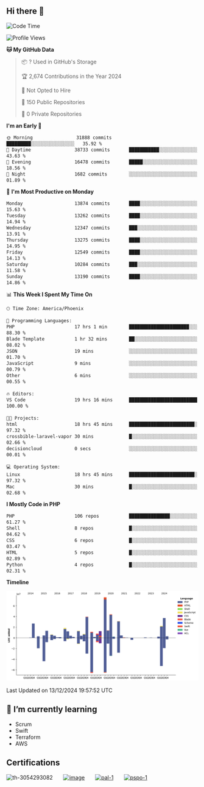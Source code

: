 ## Hi there 👋

<!--START_SECTION:waka-->
![Code Time](http://img.shields.io/badge/Code%20Time-10%2C442%20hrs%2035%20mins-blue)

![Profile Views](http://img.shields.io/badge/Profile%20Views-0-blue)

**🐱 My GitHub Data** 

> 📦 ? Used in GitHub's Storage 
 > 
> 🏆 2,674 Contributions in the Year 2024
 > 
> 🚫 Not Opted to Hire
 > 
> 📜 150 Public Repositories 
 > 
> 🔑 0 Private Repositories 
 > 
**I'm an Early 🐤** 

```text
🌞 Morning                31888 commits       █████████░░░░░░░░░░░░░░░░   35.92 % 
🌆 Daytime                38733 commits       ███████████░░░░░░░░░░░░░░   43.63 % 
🌃 Evening                16478 commits       █████░░░░░░░░░░░░░░░░░░░░   18.56 % 
🌙 Night                  1682 commits        ░░░░░░░░░░░░░░░░░░░░░░░░░   01.89 % 
```
📅 **I'm Most Productive on Monday** 

```text
Monday                   13874 commits       ████░░░░░░░░░░░░░░░░░░░░░   15.63 % 
Tuesday                  13262 commits       ████░░░░░░░░░░░░░░░░░░░░░   14.94 % 
Wednesday                12347 commits       ███░░░░░░░░░░░░░░░░░░░░░░   13.91 % 
Thursday                 13275 commits       ████░░░░░░░░░░░░░░░░░░░░░   14.95 % 
Friday                   12549 commits       ████░░░░░░░░░░░░░░░░░░░░░   14.13 % 
Saturday                 10284 commits       ███░░░░░░░░░░░░░░░░░░░░░░   11.58 % 
Sunday                   13190 commits       ████░░░░░░░░░░░░░░░░░░░░░   14.86 % 
```


📊 **This Week I Spent My Time On** 

```text
🕑︎ Time Zone: America/Phoenix

💬 Programming Languages: 
PHP                      17 hrs 1 min        ██████████████████████░░░   88.30 % 
Blade Template           1 hr 32 mins        ██░░░░░░░░░░░░░░░░░░░░░░░   08.02 % 
JSON                     19 mins             ░░░░░░░░░░░░░░░░░░░░░░░░░   01.70 % 
JavaScript               9 mins              ░░░░░░░░░░░░░░░░░░░░░░░░░   00.79 % 
Other                    6 mins              ░░░░░░░░░░░░░░░░░░░░░░░░░   00.55 % 

🔥 Editors: 
VS Code                  19 hrs 16 mins      █████████████████████████   100.00 % 

🐱‍💻 Projects: 
html                     18 hrs 45 mins      ████████████████████████░   97.32 % 
crossbible-laravel-vapor 30 mins             █░░░░░░░░░░░░░░░░░░░░░░░░   02.66 % 
decisioncloud            0 secs              ░░░░░░░░░░░░░░░░░░░░░░░░░   00.01 % 

💻 Operating System: 
Linux                    18 hrs 45 mins      ████████████████████████░   97.32 % 
Mac                      30 mins             █░░░░░░░░░░░░░░░░░░░░░░░░   02.68 % 
```

**I Mostly Code in PHP** 

```text
PHP                      106 repos           ███████████████░░░░░░░░░░   61.27 % 
Shell                    8 repos             █░░░░░░░░░░░░░░░░░░░░░░░░   04.62 % 
CSS                      6 repos             █░░░░░░░░░░░░░░░░░░░░░░░░   03.47 % 
HTML                     5 repos             █░░░░░░░░░░░░░░░░░░░░░░░░   02.89 % 
Python                   4 repos             █░░░░░░░░░░░░░░░░░░░░░░░░   02.31 % 
```



**Timeline**

![Lines of Code chart](https://raw.githubusercontent.com/mikebronner/mikebronner/master/assets/bar_graph.png)


 Last Updated on 13/12/2024 19:57:52 UTC
<!--END_SECTION:waka-->

<!--
**mikebronner/mikebronner** is a ✨ _special_ ✨ repository because its `README.md` (this file) appears on your GitHub profile.

Here are some ideas to get you started:

- 🔭 I’m currently working on ...
- 🌱 I’m currently learning ...
- 👯 I’m looking to collaborate on ...
- 🤔 I’m looking for help with ...
- 💬 Ask me about ...
- 📫 How to reach me: ...
- 😄 Pronouns: ...
- ⚡ Fun fact: ...
-->

## 🌱 I’m currently learning

- Scrum
- Swift
- Terraform
- AWS

## Certifications

![th-3054293082](https://user-images.githubusercontent.com/1791050/208267034-c5006f82-ae89-41eb-9478-7106c5aba070.jpg)
&nbsp;&nbsp;&nbsp;&nbsp;&nbsp;
[![image](https://user-images.githubusercontent.com/1791050/208267032-13c8c426-f627-448d-b23e-e3dd74b6712a.png)](https://www.credly.com/users/mike-bronner)
&nbsp;&nbsp;&nbsp;&nbsp;&nbsp;
[![pal-1](https://github.com/mikebronner/mikebronner/assets/1791050/3384899a-848a-4e35-8cee-e35261b5ccce)](https://www.credly.com/users/mike-bronner)
&nbsp;&nbsp;&nbsp;&nbsp;&nbsp;
[![pspo-1](https://github.com/user-attachments/assets/7a6e28a4-7e44-4218-ba25-468d8c703864)](https://www.credly.com/users/mike-bronner)
